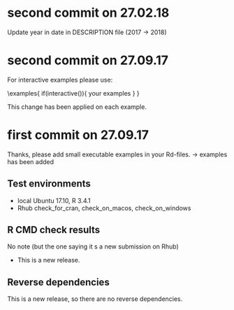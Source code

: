 # second commit on 27.02.18

Update year in date in DESCRIPTION file (2017 -> 2018)

# second commit on 27.09.17
For interactive examples please use:

\examples{
    if(interactive()){
        your examples
    }
}

This change has been applied on each example.

# first commit on 27.09.17
Thanks, please add small executable examples in your Rd-files. -> examples has been added

## Test environments
* local Ubuntu 17.10, R 3.4.1
* Rhub check_for_cran, check_on_macos, check_on_windows

## R CMD check results

No note (but the one saying it s a new submission on Rhub)

* This is a new release.

## Reverse dependencies

This is a new release, so there are no reverse dependencies.
